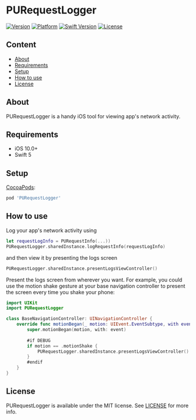 # PURequestLogger

[![Version](https://img.shields.io/cocoapods/v/PURequestLogger.svg?style=flat)](https://cocoapods.org/pods/PURequestLogger)
[![Platform](https://img.shields.io/cocoapods/p/PURequestLogger.svg?style=flat)](https://cocoapods.org/pods/PURequestLogger)
[![Swift Version](https://img.shields.io/badge/Swift-5.0–5.3-brightgreen.svg?style=flat)](https://developer.apple.com/swift)
[![License](https://img.shields.io/cocoapods/l/PURequestLogger.svg?style=flat)](https://cocoapods.org/pods/PURequestLogger)

## Content
- [About](#about)
- [Requirements](#requirements)
- [Setup](#setup)
- [How to use](#how-to-use)
- [License](#license)

## About
PURequestLogger is a handy iOS tool for viewing app's network activity.

## Requirements
- iOS 10.0+
- Swift 5

## Setup
[CocoaPods](https://cocoapods.org):

```ruby
pod 'PURequestLogger'
```

## How to use
Log your app's network activity using
```swift
let requestLogInfo = PURequestInfo(...))
PURequestLogger.sharedInstance.logRequestInfo(requestLogInfo)
```
and then view it by presenting the logs screen
```swift
PURequestLogger.sharedInstance.presentLogsViewController()
```

Present the logs screen from wherever you want. For example, you could use the motion shake gesture at your base navigation controller to present the screen every time you shake your phone:
```swift
import UIKit
import PURequestLogger

class BaseNavigationController: UINavigationController {
    override func motionBegan(_ motion: UIEvent.EventSubtype, with event: UIEvent?) {
        super.motionBegan(motion, with: event)
        
        #if DEBUG
        if motion == .motionShake {
            PURequestLogger.sharedInstance.presentLogsViewController()
        }
        #endif
    }
}
```

## License
PURequestLogger is available under the MIT license. See [LICENSE](LICENSE) for more info.
